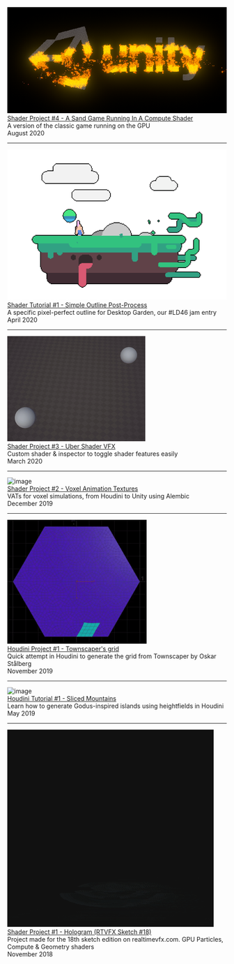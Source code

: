 <div class="card">
    <div>
        <img src="images/compute-game-of-life/sandgame_unity.png" alt="image" class="card_preview" /> 
    </div>
    <div class="card_child">
        <div>
        <a href="articles/compute-game-of-life.html">Shader Project #4 - A Sand Game Running In A Compute Shader</a><br>
        A version of the classic game running on the GPU
        </div>
        <div class="card_date">
        August 2020
        </div>
    </div>
</div>

***

<div class="card">
    <div>
        <img src="images/simple-outline-post-process/header.png" alt="image" class="card_preview" /> 
    </div>
    <div class="card_child">
        <div>
        <a href="articles/simple-outline-post-process.html">Shader Tutorial #1 - Simple Outline Post-Process</a><br>
        A specific pixel-perfect outline for Desktop Garden, our #LD46 jam entry
        </div>
        <div class="card_date">
        April 2020
        </div>  
    </div>  
</div>

***

<div class="card">
    <div>
        <img src="images/uber-shader-vfx/projectiles.gif" alt="image" class="card_preview" /> 
    </div>
    <div class="card_child">
        <div>
        <a href="articles/uber-shader-vfx.html">Shader Project #3 - Uber Shader VFX</a><br>
        Custom shader & inspector to toggle shader features easily
        </div>
        <div class="card_date">
        March 2020
        </div>
    </div>
</div>

***

<div class="card">
    <div>
        <img src="images/voxel-animation-texture/waves.gif" alt="image" class="card_preview" /> 
    </div>
    <div class="card_child">
        <div>
        <a href="articles/voxel-animation-texture.html">Shader Project #2 - Voxel Animation Textures</a><br>
        VATs for voxel simulations, from Houdini to Unity using Alembic
        </div>
        <div class="card_date">
        December 2019
        </div>
    </div>
</div>

***

<div class="card">
    <div>
        <img src="images/stalberg-grid/process.gif" alt="image" class="card_preview" /> 
    </div>
    <div class="card_child">
        <div>
        <a href="">Houdini Project #1 - Townscaper's grid</a><br>    
        Quick attempt in Houdini to generate the grid from Townscaper by Oskar Stålberg
        </div>
        <div class="card_date">
        November 2019
        </div>
    </div>
</div>

***

<div class="card">
    <div>
        <img src="images/sliced-mountains/mountain_final.png" alt="image" class="card_preview" /> 
    </div>
    <div class="card_child">
        <div>
        <a href="articles/sliced-mountains.html">Houdini Tutorial #1 - Sliced Mountains</a><br>
        Learn how to generate Godus-inspired islands using heightfields in Houdini
        </div>
        <div class="card_date">
        May 2019
        </div>
    </div>
</div>

***

<div class="card">
    <div>
        <img src="images/sketch-hologram/hologram.gif" alt="image" class="card_preview" /> 
    </div>
    <div class="card_child">
        <div>
        <a href="articles/sketch-hologram.html">Shader Project #1 - Hologram (RTVFX Sketch #18)</a><br>
        Project made for the 18th sketch edition on realtimevfx.com. GPU Particles, Compute & Geometry shaders 
        </div>
        <div class="card_date">
        November 2018
        </div>
    </div>
</div>
